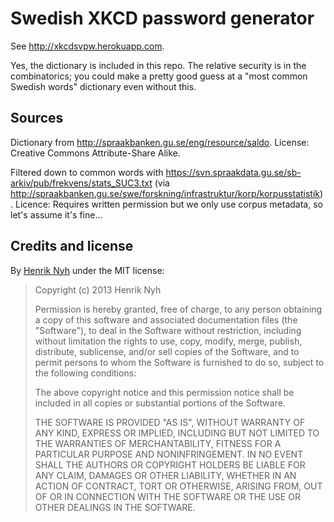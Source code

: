 # Swedish XKCD password generator

See <http://xkcdsvpw.herokuapp.com>.

Yes, the dictionary is included in this repo. The relative security is in the combinatorics; you could make a pretty good guess at a "most common Swedish words" dictionary even without this.


## Sources

Dictionary from <http://spraakbanken.gu.se/eng/resource/saldo>. License: Creative Commons Attribute-Share Alike.

Filtered down to common words with <https://svn.spraakdata.gu.se/sb-arkiv/pub/frekvens/stats_SUC3.txt>
(via <http://spraakbanken.gu.se/swe/forskning/infrastruktur/korp/korpusstatistik>). Licence: Requires written permission but we only use corpus metadata, so let's assume it's fine…


## Credits and license

By [Henrik Nyh](http://henrik.nyh.se) under the MIT license:

>  Copyright (c) 2013 Henrik Nyh
>
>  Permission is hereby granted, free of charge, to any person obtaining a copy
>  of this software and associated documentation files (the "Software"), to deal
>  in the Software without restriction, including without limitation the rights
>  to use, copy, modify, merge, publish, distribute, sublicense, and/or sell
>  copies of the Software, and to permit persons to whom the Software is
>  furnished to do so, subject to the following conditions:
>
>  The above copyright notice and this permission notice shall be included in
>  all copies or substantial portions of the Software.
>
>  THE SOFTWARE IS PROVIDED "AS IS", WITHOUT WARRANTY OF ANY KIND, EXPRESS OR
>  IMPLIED, INCLUDING BUT NOT LIMITED TO THE WARRANTIES OF MERCHANTABILITY,
>  FITNESS FOR A PARTICULAR PURPOSE AND NONINFRINGEMENT. IN NO EVENT SHALL THE
>  AUTHORS OR COPYRIGHT HOLDERS BE LIABLE FOR ANY CLAIM, DAMAGES OR OTHER
>  LIABILITY, WHETHER IN AN ACTION OF CONTRACT, TORT OR OTHERWISE, ARISING FROM,
>  OUT OF OR IN CONNECTION WITH THE SOFTWARE OR THE USE OR OTHER DEALINGS IN
>  THE SOFTWARE.
